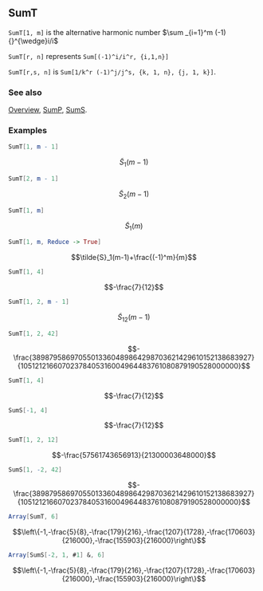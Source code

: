## SumT

`SumT[1, m]` is the alternative harmonic number $\sum _{i=1}^m (-1){}^{\wedge}i/i$ 

`SumT[r, n]` represents `Sum[(-1)^i/i^r, {i,1,n}]`

`SumT[r,s, n]` is `Sum[1/k^r (-1)^j/j^s, {k, 1, n}, {j, 1, k}]`.

### See also

[Overview](Extra/FeynCalc.md), [SumP](SumP.md), [SumS](SumS.md).

### Examples

```mathematica
SumT[1, m - 1]
```

$$\tilde{S}_1(m-1)$$

```mathematica
SumT[2, m - 1]
```

$$\tilde{S}_2(m-1)$$

```mathematica
SumT[1, m]
```

$$\tilde{S}_1(m)$$

```mathematica
SumT[1, m, Reduce -> True]
```

$$\tilde{S}_1(m-1)+\frac{(-1)^m}{m}$$

```mathematica
SumT[1, 4]
```

$$-\frac{7}{12}$$

```mathematica
SumT[1, 2, m - 1]
```

$$\tilde{S}_{12}(m-1)$$

```mathematica
SumT[1, 2, 42]
```

$$-\frac{38987958697055013360489864298703621429610152138683927}{10512121660702378405316004964483761080879190528000000}$$

```mathematica
SumT[1, 4]
```

$$-\frac{7}{12}$$

```mathematica
SumS[-1, 4]
```

$$-\frac{7}{12}$$

```mathematica
SumT[1, 2, 12]
```

$$-\frac{57561743656913}{21300003648000}$$

```mathematica
SumS[1, -2, 42]
```

$$-\frac{38987958697055013360489864298703621429610152138683927}{10512121660702378405316004964483761080879190528000000}$$

```mathematica
Array[SumT, 6]
```

$$\left\{-1,-\frac{5}{8},-\frac{179}{216},-\frac{1207}{1728},-\frac{170603}{216000},-\frac{155903}{216000}\right\}$$

```mathematica
Array[SumS[-2, 1, #1] &, 6]
```

$$\left\{-1,-\frac{5}{8},-\frac{179}{216},-\frac{1207}{1728},-\frac{170603}{216000},-\frac{155903}{216000}\right\}$$